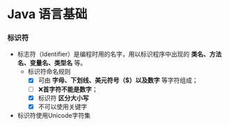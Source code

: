 # Java 语言基础
### 标识符
* 标志符（Identifier）是编程时用的名字，用以标识程序中出现的 **类名、方法名、变量名、类型名** 等。
    * 标识符命名规则
        - [x] 可由 **字母、下划线、美元符号（$）以及数字** 等字符组成；
        - [ ] :x:**首字符不能是数字**；
        - [x] 标识符 **区分大小写**
        - [x] 不可以使用关键字
* 标识符使用Unicode字符集
